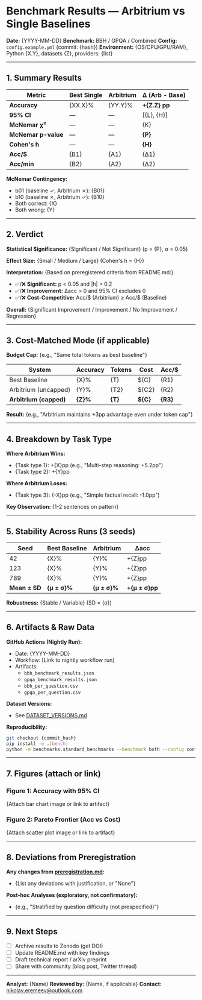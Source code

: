 # Benchmark Results — Arbitrium vs Single Baselines

**Date:** {YYYY-MM-DD}
**Benchmark:** BBH / GPQA / Combined
**Config:** `config.example.yml` (commit: {hash})
**Environment:** {OS/CPU/GPU/RAM}, Python {X.Y}, datasets {Z}, providers: {list}

---

## 1. Summary Results

| Metric | Best Single | Arbitrium | Δ (Arb - Base) |
|--------|------------|-----------|----------------|
| **Accuracy** | {XX.X}% | {YY.Y}% | **+{Z.Z} pp** |
| **95% CI** | — | — | [{L}, {H}] |
| **McNemar χ²** | — | — | {K} |
| **McNemar p-value** | — | — | **{P}** |
| **Cohen's h** | — | — | **{H}** |
| **Acc/$** | {B1} | {A1} | {Δ1} |
| **Acc/min** | {B2} | {A2} | {Δ2} |

**McNemar Contingency:**
- b01 (baseline ✓, Arbitrium ✗): {B01}
- b10 (baseline ✗, Arbitrium ✓): {B10}
- Both correct: {X}
- Both wrong: {Y}

---

## 2. Verdict

**Statistical Significance:** {Significant / Not Significant} (p = {P}, α = 0.05)

**Effect Size:** {Small / Medium / Large} (Cohen's h = {H})

**Interpretation:** {Based on preregistered criteria from README.md:}
- ✅/❌ **Significant:** p < 0.05 and |h| > 0.2
- ✅/❌ **Improvement:** Δacc > 0 and 95% CI excludes 0
- ✅/❌ **Cost-Competitive:** Acc/$ (Arbitrium) ≥ Acc/$ (Baseline)

**Overall:** {Significant Improvement / Improvement / No Improvement / Regression}

---

## 3. Cost-Matched Mode (if applicable)

**Budget Cap:** {e.g., "Same total tokens as best baseline"}

| System | Accuracy | Tokens | Cost | Acc/$ |
|--------|----------|--------|------|-------|
| Best Baseline | {X}% | {T} | ${C} | {R1} |
| Arbitrium (uncapped) | {Y}% | {T2} | ${C2} | {R2} |
| **Arbitrium (capped)** | **{Z}%** | **{T}** | **${C}** | **{R3}** |

**Result:** {e.g., "Arbitrium maintains +3pp advantage even under token cap"}

---

## 4. Breakdown by Task Type

**Where Arbitrium Wins:**
- {Task type 1}: +{X}pp (e.g., "Multi-step reasoning: +5.2pp")
- {Task type 2}: +{Y}pp

**Where Arbitrium Loses:**
- {Task type 3}: {-X}pp (e.g., "Simple factual recall: -1.0pp")

**Key Observation:** {1-2 sentences on pattern}

---

## 5. Stability Across Runs (3 seeds)

| Seed | Best Baseline | Arbitrium | Δacc |
|------|--------------|-----------|------|
| 42   | {X}% | {Y}% | +{Z}pp |
| 123  | {X}% | {Y}% | +{Z}pp |
| 789  | {X}% | {Y}% | +{Z}pp |
| **Mean ± SD** | **{μ ± σ}%** | **{μ ± σ}%** | **+{μ ± σ}pp** |

**Robustness:** {Stable / Variable} (SD = {σ})

---

## 6. Artifacts & Raw Data

**GitHub Actions (Nightly Run):**
- Date: {YYYY-MM-DD}
- Workflow: [Link to nightly workflow run]
- Artifacts:
  - `bbh_benchmark_results.json`
  - `gpqa_benchmark_results.json`
  - `bbh_per_question.csv`
  - `gpqa_per_question.csv`

**Dataset Versions:**
- See [DATASET_VERSIONS.md](DATASET_VERSIONS.md)

**Reproducibility:**
```bash
git checkout {commit_hash}
pip install -e .[bench]
python -m benchmarks.standard_benchmarks --benchmark both --config config.example.yml
```

---

## 7. Figures (attach or link)

### Figure 1: Accuracy with 95% CI
{Attach bar chart image or link to artifact}

### Figure 2: Pareto Frontier (Acc vs Cost)
{Attach scatter plot image or link to artifact}

---

## 8. Deviations from Preregistration

**Any changes from [preregistration.md](preregistration.md):**
- {List any deviations with justification, or "None"}

**Post-hoc Analyses (exploratory, not confirmatory):**
- {e.g., "Stratified by question difficulty (not prespecified)"}

---

## 9. Next Steps

- [ ] Archive results to Zenodo (get DOI)
- [ ] Update README.md with key findings
- [ ] Draft technical report / arXiv preprint
- [ ] Share with community (blog post, Twitter thread)

---

**Analyst:** {Name}
**Reviewed by:** {Name, if applicable}
**Contact:** nikolay.eremeev@outlook.com
